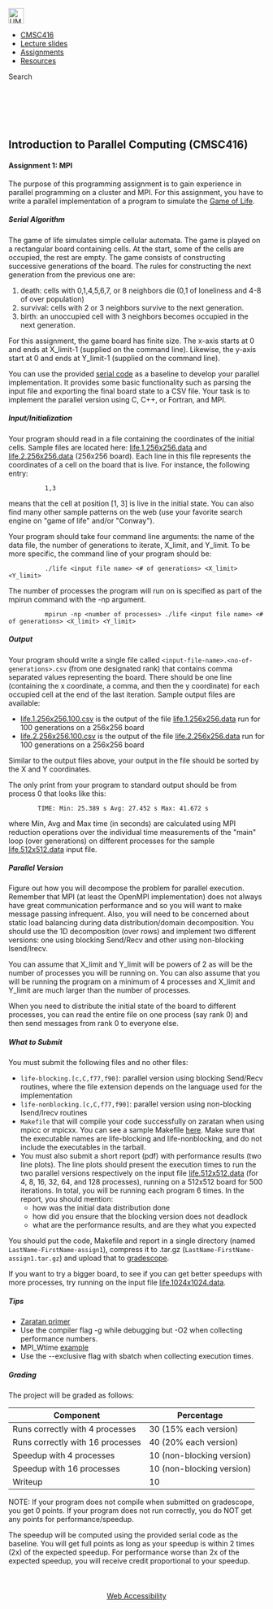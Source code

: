 <span class="navbar-brand mb-0 h1">[<img
src="./CMSC416%20-%20Introduction%20to%20Parallel%20Computing%20(Fall%202023)_files/UMD_CMNS_CompSci_S1_Color.png"
height="30" alt="UMD CMNS logo" />](https://www.cs.umd.edu/)</span>

<span class="navbar-toggler-icon"></span>

<div id="navbarNav" class="collapse navbar-collapse">

-   <a href="https://www.cs.umd.edu/class/fall2023/cmsc416/index.shtml"
    class="nav-link"><em></em> CMSC416</a>
-   <a href="https://www.cs.umd.edu/class/fall2023/cmsc416/lectures.shtml"
    class="nav-link">Lecture slides</a>
-   <a
    href="https://www.cs.umd.edu/class/fall2023/cmsc416/assignments.shtml"
    class="nav-link">Assignments</a>
-   <a href="https://www.cs.umd.edu/class/fall2023/cmsc416/resources.shtml"
    class="nav-link">Resources</a>

Search

</div>

<div class="container-fluid">

<div class="add-padding">

<div class="row" style="padding-top: 70px;">

<div class="col-md-12 pt-md-3">

## Introduction to Parallel Computing (CMSC416)

#### Assignment 1: MPI


The purpose of this programming assignment is to gain experience in
parallel programming on a cluster and MPI. For this assignment, you have
to write a parallel implementation of a program to simulate the [Game of
Life](https://en.wikipedia.org/wiki/Conway%27s_Game_of_Life).

##### Serial Algorithm

The game of life simulates simple cellular automata. The game is played
on a rectangular board containing cells. At the start, some of the cells
are occupied, the rest are empty. The game consists of constructing
successive generations of the board. The rules for constructing the next
generation from the previous one are:

1.  death: cells with 0,1,4,5,6,7, or 8 neighbors die (0,1 of loneliness
    and 4-8 of over population)
2.  survival: cells with 2 or 3 neighbors survive to the next
    generation.
3.  birth: an unoccupied cell with 3 neighbors becomes occupied in the
    next generation.

For this assignment, the game board has finite size. The x-axis starts
at 0 and ends at X_limit-1 (supplied on the command line). Likewise, the
y-axis start at 0 and ends at Y_limit-1 (supplied on the command line).

You can use the provided [serial
code](https://github.com/CMSC416/CMSC416/blob/04ebbad5e409310b1a5f09f5201b1c8f1418cd72/assignment-1/serial.C)
as a baseline to develop your parallel implementation. It provides some
basic functionality such as parsing the input file and exporting the
final board state to a CSV file. Your task is to implement the parallel
version using C, C++, or Fortran, and MPI.

##### Input/Initialization

Your program should read in a file containing the coordinates of the
initial cells. Sample files are located here:
[life.1.256x256.data](https://www.cs.umd.edu/class/fall2023/cmsc416/assignments/assign1/data/life.1.256x256.data)
and
[life.2.256x256.data](https://www.cs.umd.edu/class/fall2023/cmsc416/assignments/assign1/data/life.2.256x256.data)
(256x256 board). Each line in this file represents the coordinates of a
cell on the board that is live. For instance, the following entry:

     
              1,3
              

means that the cell at position \[1, 3\] is live in the initial state.
You can also find many other sample patterns on the web (use your
favorite search engine on "game of life" and/or "Conway").

Your program should take four command line arguments: the name of the
data file, the number of generations to iterate, X_limit, and Y_limit.
To be more specific, the command line of your program should be:

              ./life <input file name> <# of generations> <X_limit> <Y_limit>
              

The number of processes the program will run on is specified as part of
the mpirun command with the -np argument.

              mpirun -np <number of processes> ./life <input file name> <# of generations> <X_limit> <Y_limit>
              

##### Output

Your program should write a single file called
`<input-file-name>.<no-of-generations>.csv` (from one designated rank)
that contains comma separated values representing the board. There
should be one line (containing the x coordinate, a comma, and then the y
coordinate) for each occupied cell at the end of the last iteration.
Sample output files are available:

-   [life.1.256x256.100.csv](https://www.cs.umd.edu/class/fall2023/cmsc416/assignments/assign1/data/life.1.256x256.100.csv)
    is the output of the file
    [life.1.256x256.data](https://www.cs.umd.edu/class/fall2023/cmsc416/assignments/assign1/data/life.1.256x256.data)
    run for 100 generations on a 256x256 board
-   [life.2.256x256.100.csv](https://www.cs.umd.edu/class/fall2023/cmsc416/assignments/assign1/data/life.2.256x256.100.csv)
    is the output of the file
    [life.2.256x256.data](https://www.cs.umd.edu/class/fall2023/cmsc416/assignments/assign1/data/life.2.256x256.data)
    run for 100 generations on a 256x256 board

Similar to the output files above, your output in the file should be
sorted by the X and Y coordinates.

The only print from your program to standard output should be from
process 0 that looks like this:

            TIME: Min: 25.389 s Avg: 27.452 s Max: 41.672 s
            

where Min, Avg and Max time (in seconds) are calculated using MPI
reduction operations over the individual time measurements of the "main"
loop (over generations) on different processes for the sample
[life.512x512.data](https://www.cs.umd.edu/class/fall2023/cmsc416/assignments/assign1/data/life.512x512.data)
input file.

##### Parallel Version

Figure out how you will decompose the problem for parallel execution.
Remember that MPI (at least the OpenMPI implementation) does not always
have great communication performance and so you will want to make
message passing infrequent. Also, you will need to be concerned about
static load balancing during data distribution/domain decomposition. You
should use the 1D decomposition (over rows) and implement two different
versions: one using blocking Send/Recv and other using non-blocking
Isend/Irecv.

You can assume that X_limit and Y_limit will be powers of 2 as will be
the number of processes you will be running on. You can also assume that
you will be running the program on a minimum of 4 processes and X_limit
and Y_limit are much larger than the number of processes.

When you need to distribute the initial state of the board to different
processes, you can read the entire file on one process (say rank 0) and
then send messages from rank 0 to everyone else.

##### What to Submit

You must submit the following files and no other files:

-   `life-blocking.[c,C,f77,f90]`: parallel version using blocking
    Send/Recv routines, where the file extension depends on the language
    used for the implementation
-   `life-nonblocking.[c,C,f77,f90]`: parallel version using
    non-blocking Isend/Irecv routines
-   `Makefile` that will compile your code successfully on zaratan when
    using mpicc or mpicxx. You can see a sample Makefile
    [here](https://github.com/CMSC416/CMSC416/blob/04ebbad5e409310b1a5f09f5201b1c8f1418cd72/assignment-1/Makefile).
    Make sure that the executable names are life-blocking and
    life-nonblocking, and do not include the executables in the tarball.
-   You must also submit a short report (pdf) with performance results
    (two line plots). The line plots should present the execution times
    to run the two parallel versions respectively on the input file
    [life.512x512.data](https://www.cs.umd.edu/class/fall2023/cmsc416/assignments/assign1/data/life.512x512.data)
    (for 4, 8, 16, 32, 64, and 128 processes), running on a 512x512
    board for 500 iterations. In total, you will be running each program
    6 times. In the report, you should mention:
    -   how was the initial data distribution done
    -   how did you ensure that the blocking version does not deadlock
    -   what are the performance results, and are they what you expected

You should put the code, Makefile and report in a single directory
(named `LastName-FirstName-assign1`), compress it to .tar.gz
(`LastName-FirstName-assign1.tar.gz`) and upload that to
[gradescope](https://www.gradescope.com/courses/448329).

If you want to try a bigger board, to see if you can get better speedups
with more processes, try running on the input file
[life.1024x1024.data](https://www.cs.umd.edu/class/fall2023/cmsc416/assignments/assign1/data/life.1024x1024.data).

##### Tips

-   [Zaratan
    primer](https://www.cs.umd.edu/class/fall2023/cmsc416/zaratan.shtml)
-   Use the compiler flag -g while debugging but -O2 when collecting
    performance numbers.
-   MPI_Wtime
    [example](https://www.open-mpi.org/doc/v3.0/man3/MPI_Wtime.3.php)
-   Use the --exclusive flag with sbatch when collecting execution
    times.

##### Grading

The project will be graded as follows:

| Component                        | Percentage                |
|----------------------------------|---------------------------|
| Runs correctly with 4 processes  | 30 (15% each version)     |
| Runs correctly with 16 processes | 40 (20% each version)     |
| Speedup with 4 processes         | 10 (non-blocking version) |
| Speedup with 16 processes        | 10 (non-blocking version) |
| Writeup                          | 10                        |

NOTE: If your program does not compile when submitted on gradescope, you
get 0 points. If your program does not run correctly, you do NOT get any
points for performance/speedup.

The speedup will be computed using the provided serial code as the
baseline. You will get full points as long as your speedup is within 2
times (2x) of the expected speedup. For performance worse than 2x of the
expected speedup, you will receive credit proportional to your speedup.

</div>

</div>

</div>

</div>

<div class="container">

<div class="row">

<div class="col-md-12" style="padding-top: 24px; text-align: center;">

[Web Accessibility](https://www.umd.edu/web-accessibility)

</div>

</div>

</div>

<div class="grammarly-desktop-integration"
aria-label="grammarly-integration" role="group" tabindex="-1"
data-content="{&quot;mode&quot;:&quot;full&quot;,&quot;isActive&quot;:true,&quot;isUserDisabled&quot;:false}">

</div>
